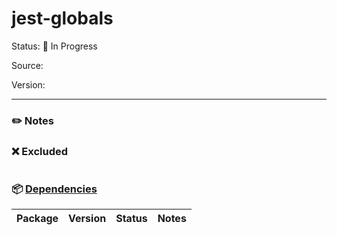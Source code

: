 # jest-globals

Status: :hammer: In Progress

Source: 

Version: 

---

### :pencil2: Notes

### :x: Excluded
```
```

### :package: [Dependencies]()
| Package | Version | Status | Notes |
| - | - | - | - |
